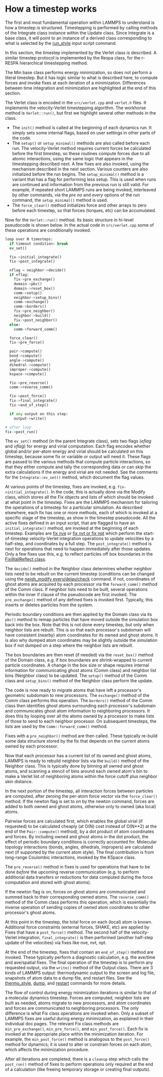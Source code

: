 # How a timestep works

The first and most fundamental operation within LAMMPS to understand is
how a timestep is structured. Timestepping is performed by calling
methods of the Integrate class instance within the Update class. Since
Integrate is a base class, it will point to an instance of a derived
class corresponding to what is selected by the [run_style](run_style)
input script command.

In this section, the timestep implemented by the Verlet class is
described. A similar timestep protocol is implemented by the Respa
class, for the r-RESPA hierarchical timestepping method.

The Min base class performs energy minimization, so does not perform a
literal timestep. But it has logic similar to what is described here, to
compute forces and invoke fixes at each iteration of a minimization.
Differences between time integration and minimization are highlighted at
the end of this section.

The Verlet class is encoded in the `src/verlet.cpp` and `verlet.h`
files. It implements the velocity-Verlet timestepping algorithm. The
workhorse method is `Verlet::run()`, but first we highlight several
other methods in the class.

-   The `init()` method is called at the beginning of each dynamics run.
    It simply sets some internal flags, based on user settings in other
    parts of the code.
-   The `setup()` or `setup_minimal()` methods are also called before
    each run. The velocity-Verlet method requires current forces be
    calculated before the first timestep, so these routines compute
    forces due to all atomic interactions, using the same logic that
    appears in the timestepping described next. A few fixes are also
    invoked, using the mechanism described in the next section. Various
    counters are also initialized before the run begins. The
    `setup_minimal()` method is a variant that has a flag for performing
    less setup. This is used when runs are continued and information
    from the previous run is still valid. For example, if repeated short
    LAMMPS runs are being invoked, interleaved by other commands, via
    the *pre no* and *every* options of the run command, the
    `setup_minimal()` method is used.
-   The `force_clear()` method initializes force and other arrays to
    zero before each timestep, so that forces (torques, etc) can be
    accumulated.

Now for the `Verlet::run()` method. Its basic structure in hi-level
pseudocode is shown below. In the actual code in `src/verlet.cpp` some
of these operations are conditionally invoked.

``` python
loop over N timesteps:
  if timeout condition: break
  ev_set()

  fix->initial_integrate()
  fix->post_integrate()

  nflag = neighbor->decide()
  if nflag:
    fix->pre_exchange()
    domain->pbc()
    domain->reset_box()
    comm->setup()
    neighbor->setup_bins()
    comm->exchange()
    comm->borders()
    fix->pre_neighbor()
    neighbor->build()
    fix->post_neighbor()
  else:
    comm->forward_comm()

  force_clear()
  fix->pre_force()

  pair->compute()
  bond->compute()
  angle->compute()
  dihedral->compute()
  improper->compute()
  kspace->compute()

  fix->pre_reverse()
  comm->reverse_comm()

  fix->post_force()
  fix->final_integrate()
  fix->end_of_step()

  if any output on this step:
    output->write()

# after loop
fix->post_run()
```

The `ev_set()` method (in the parent Integrate class), sets two flags
(*eflag* and *vflag*) for energy and virial computation. Each flag
encodes whether global and/or per-atom energy and virial should be
calculated on this timestep, because some fix or variable or output will
need it. These flags are passed to the various methods that compute
particle interactions, so that they either compute and tally the
corresponding data or can skip the extra calculations if the energy and
virial are not needed. See the comments for the `Integrate::ev_set()`
method, which document the flag values.

At various points of the timestep, fixes are invoked, e.g.
`fix->initial_integrate()`. In the code, this is actually done via the
Modify class, which stores all the Fix objects and lists of which should
be invoked at what point in the timestep. Fixes are the LAMMPS mechanism
for tailoring the operations of a timestep for a particular simulation.
As described elsewhere, each fix has one or more methods, each of which
is invoked at a specific stage of the timestep, as show in the timestep
pseudocode. All the active fixes defined in an input script, that are
flagged to have an `initial_integrate()` method, are invoked at the
beginning of each timestep. Examples are [fix nve](fix_nve) or [fix nvt
or fix npt](fix_nh) which perform the start-of-timestep velocity-Verlet
integration operations to update velocities by a half-step, and
coordinates by a full step. The `post_integrate()` method is next for
operations that need to happen immediately after those updates. Only a
few fixes use this, e.g. to reflect particles off box boundaries in the
[FixWallReflect class](fix_wall_reflect).

The `decide()` method in the Neighbor class determines whether neighbor
lists need to be rebuilt on the current timestep (conditions can be
changed using the [neigh_modify every/delay/check](neigh_modify)
command. If not, coordinates of ghost atoms are acquired by each
processor via the `forward_comm()` method of the Comm class. If neighbor
lists need to be built, several operations within the inner if clause of
the pseudocode are first invoked. The `pre_exchange()` method of any
defined fixes is invoked first. Typically, this inserts or deletes
particles from the system.

Periodic boundary conditions are then applied by the Domain class via
its `pbc()` method to remap particles that have moved outside the
simulation box back into the box. Note that this is not done every
timestep, but only when neighbor lists are rebuilt. This is so that each
processor\'s subdomain will have consistent (nearby) atom coordinates
for its owned and ghost atoms. It is also why dumped atom coordinates
may be slightly outside the simulation box if not dumped on a step where
the neighbor lists are rebuilt.

The box boundaries are then reset (if needed) via the `reset_box()`
method of the Domain class, e.g. if box boundaries are shrink-wrapped to
current particle coordinates. A change in the box size or shape requires
internal information for communicating ghost atoms (Comm class) and
neighbor list bins (Neighbor class) to be updated. The `setup()` method
of the Comm class and `setup_bins()` method of the Neighbor class
perform the update.

The code is now ready to migrate atoms that have left a processor\'s
geometric subdomain to new processors. The `exchange()` method of the
Comm class performs this operation. The `borders()` method of the Comm
class then identifies ghost atoms surrounding each processor\'s
subdomain and communicates ghost atom information to neighboring
processors. It does this by looping over all the atoms owned by a
processor to make lists of those to send to each neighbor processor. On
subsequent timesteps, the lists are used by the `Comm::forward_comm()`
method.

Fixes with a `pre_neighbor()` method are then called. These typically
re-build some data structure stored by the fix that depends on the
current atoms owned by each processor.

Now that each processor has a current list of its owned and ghost atoms,
LAMMPS is ready to rebuild neighbor lists via the `build()` method of
the Neighbor class. This is typically done by binning all owned and
ghost atoms, and scanning a stencil of bins around each owned atom\'s
bin to make a Verlet list of neighboring atoms within the force cutoff
plus neighbor skin distance.

In the next portion of the timestep, all interaction forces between
particles are computed, after zeroing the per-atom force vector via the
`force_clear()` method. If the newton flag is set to *on* by the newton
command, forces are added to both owned and ghost atoms, otherwise only
to owned (aka local) atoms.

Pairwise forces are calculated first, which enables the global virial
(if requested) to be calculated cheaply (at O(N) cost instead of
O(N\*\*2) at the end of the `Pair::compute()` method), by a dot product
of atom coordinates and forces. By including owned and ghost atoms in
the dot product, the effect of periodic boundary conditions is correctly
accounted for. Molecular topology interactions (bonds, angles,
dihedrals, impropers) are calculated next (if supported by the current
atom style). The final contribution is from long-range Coulombic
interactions, invoked by the KSpace class.

The `pre_reverse()` method in fixes is used for operations that have to
be done *before* the upcoming reverse communication (e.g. to perform
additional data transfers or reductions for data computed during the
force computation and stored with ghost atoms).

If the newton flag is on, forces on ghost atoms are communicated and
summed back to their corresponding owned atoms. The `reverse_comm()`
method of the Comm class performs this operation, which is essentially
the inverse operation of sending copies of owned atom coordinates to
other processor\'s ghost atoms.

At this point in the timestep, the total force on each (local) atom is
known. Additional force constraints (external forces, SHAKE, etc) are
applied by Fixes that have a `post_force()` method. The second half of
the velocity-Verlet integration, `final_integrate()` is then performed
(another half-step update of the velocities) via fixes like nve, nvt,
npt.

At the end of the timestep, fixes that contain an `end_of_step()` method
are invoked. These typically perform a diagnostic calculation, e.g. the
ave/time and ave/spatial fixes. The final operation of the timestep is
to perform any requested output, via the `write()` method of the Output
class. There are 3 kinds of LAMMPS output: thermodynamic output to the
screen and log file, snapshots of atom data to a dump file, and restart
files. See the [thermo_style](thermo_style), [dump](dump), and
[restart](restart) commands for more details.

The flow of control during energy minimization iterations is similar to
that of a molecular dynamics timestep. Forces are computed, neighbor
lists are built as needed, atoms migrate to new processors, and atom
coordinates and forces are communicated to neighboring processors. The
only difference is what Fix class operations are invoked when. Only a
subset of LAMMPS fixes are useful during energy minimization, as
explained in their individual doc pages. The relevant Fix class methods
are `min_pre_exchange()`, `min_pre_force()`, and `min_post_force()`.
Each fix is invoked at the appropriate place within the minimization
iteration. For example, the `min_post_force()` method is analogous to
the `post_force()` method for dynamics; it is used to alter or constrain
forces on each atom, which affects the minimization procedure.

After all iterations are completed, there is a `cleanup` step which
calls the `post_run()` method of fixes to perform operations only
required at the end of a calculation (like freeing temporary storage or
creating final outputs).
